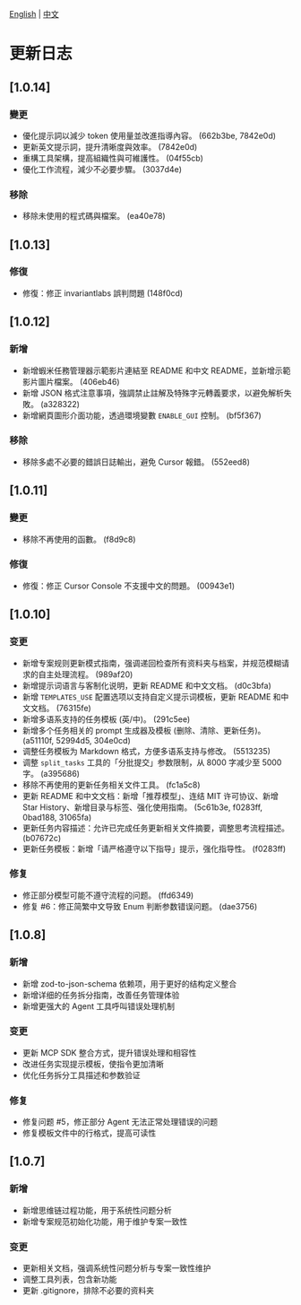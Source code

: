 [English](../../CHANGELOG.md) | [中文](CHANGELOG.md)

# 更新日志

## [1.0.14]

### 變更

- 優化提示詞以減少 token 使用量並改進指導內容。 (662b3be, 7842e0d)
- 更新英文提示詞，提升清晰度與效率。 (7842e0d)
- 重構工具架構，提高組織性與可維護性。 (04f55cb)
- 優化工作流程，減少不必要步驟。 (3037d4e)

### 移除

- 移除未使用的程式碼與檔案。 (ea40e78)

## [1.0.13]

### 修復

- 修復：修正 invariantlabs 誤判問題 (148f0cd)

## [1.0.12]

### 新增

- 新增蝦米任務管理器示範影片連結至 README 和中文 README，並新增示範影片圖片檔案。 (406eb46)
- 新增 JSON 格式注意事項，強調禁止註解及特殊字元轉義要求，以避免解析失敗。 (a328322)
- 新增網頁圖形介面功能，透過環境變數 `ENABLE_GUI` 控制。 (bf5f367)

### 移除

- 移除多處不必要的錯誤日誌輸出，避免 Cursor 報錯。 (552eed8)

## [1.0.11]

### 變更

- 移除不再使用的函數。 (f8d9c8)

### 修復

- 修復：修正 Cursor Console 不支援中文的問題。 (00943e1)

## [1.0.10]

### 变更

- 新增专案规则更新模式指南，强调递回检查所有资料夹与档案，并规范模糊请求的自主处理流程。 (989af20)
- 新增提示词语言与客制化说明，更新 README 和中文文档。 (d0c3bfa)
- 新增 `TEMPLATES_USE` 配置选项以支持自定义提示词模板，更新 README 和中文文档。 (76315fe)
- 新增多语系支持的任务模板 (英/中)。 (291c5ee)
- 新增多个任务相关的 prompt 生成器及模板 (删除、清除、更新任务)。 (a51110f, 52994d5, 304e0cd)
- 调整任务模板为 Markdown 格式，方便多语系支持与修改。 (5513235)
- 调整 `split_tasks` 工具的「分批提交」参数限制，从 8000 字减少至 5000 字。 (a395686)
- 移除不再使用的更新任务相关文件工具。 (fc1a5c8)
- 更新 README 和中文文档：新增「推荐模型」、连结 MIT 许可协议、新增 Star History、新增目录与标签、强化使用指南。 (5c61b3e, f0283ff, 0bad188, 31065fa)
- 更新任务内容描述：允许已完成任务更新相关文件摘要，调整思考流程描述。 (b07672c)
- 更新任务模板：新增「请严格遵守以下指导」提示，强化指导性。 (f0283ff)

### 修复

- 修正部分模型可能不遵守流程的问题。 (ffd6349)
- 修复 #6：修正简繁中文导致 Enum 判断参数错误问题。 (dae3756)

## [1.0.8]

### 新增

- 新增 zod-to-json-schema 依赖项，用于更好的结构定义整合
- 新增详细的任务拆分指南，改善任务管理体验
- 新增更强大的 Agent 工具呼叫错误处理机制

### 变更

- 更新 MCP SDK 整合方式，提升错误处理和相容性
- 改进任务实现提示模板，使指令更加清晰
- 优化任务拆分工具描述和参数验证

### 修复

- 修复问题 #5，修正部分 Agent 无法正常处理错误的问题
- 修复模板文件中的行格式，提高可读性

## [1.0.7]

### 新增

- 新增思维链过程功能，用于系统性问题分析
- 新增专案规范初始化功能，用于维护专案一致性

### 变更

- 更新相关文档，强调系统性问题分析与专案一致性维护
- 调整工具列表，包含新功能
- 更新 .gitignore，排除不必要的资料夹
